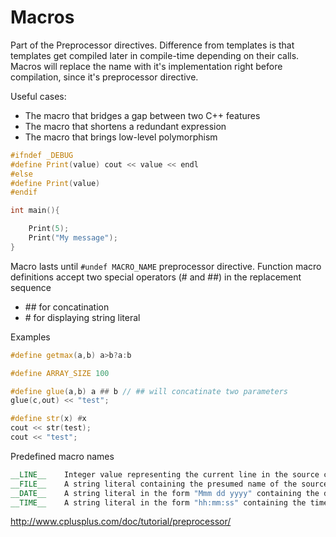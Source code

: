 # Macros

Part of the Preprocessor directives. Difference from templates is that templates get compiled later in compile-time depending on their calls.
Macros will replace the name with it's implementation right before compilation, since it's preprocessor directive.

Useful cases:
- The macro that bridges a gap between two C++ features
- The macro that shortens a redundant expression
- The macro that brings low-level polymorphism

```c++
#ifndef _DEBUG
#define Print(value) cout << value << endl
#else
#define Print(value)
#endif

int main(){

    Print(5);
    Print("My message");
}
```

Macro lasts until `#undef MACRO_NAME` preprocessor directive.
Function macro definitions accept two special operators (# and ##) in the replacement sequence
 - \## for concatination
 - \# for displaying string literal



Examples
```c++
#define getmax(a,b) a>b?a:b

#define ARRAY_SIZE 100

#define glue(a,b) a ## b // ## will concatinate two parameters
glue(c,out) << "test";

#define str(x) #x
cout << str(test);
cout << "test";

```

Predefined macro names
```c++
__LINE__	Integer value representing the current line in the source code file being compiled.
__FILE__	A string literal containing the presumed name of the source file being compiled.
__DATE__	A string literal in the form "Mmm dd yyyy" containing the date in which the compilation process began.
__TIME__	A string literal in the form "hh:mm:ss" containing the time at which the compilation process began. 
```

http://www.cplusplus.com/doc/tutorial/preprocessor/